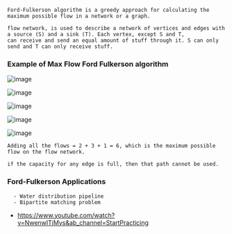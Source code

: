 ```
Ford-Fulkerson algorithm is a greedy approach for calculating the maximum possible flow in a network or a graph.

flow network, is used to describe a network of vertices and edges with a source (S) and a sink (T). Each vertex, except S and T,
can receive and send an equal amount of stuff through it. S can only send and T can only receive stuff.
```

### Example of Max Flow Ford Fulkerson algorithm


![image](https://user-images.githubusercontent.com/59710234/184473733-4a7f24d8-5cea-4704-b5b7-d0abd1fff96b.png)

![image](https://user-images.githubusercontent.com/59710234/184473758-48dd1aa1-c88b-43b8-bee7-dece45d9869f.png)

![image](https://user-images.githubusercontent.com/59710234/184473889-e1b909c2-ebe1-48aa-a84d-22abc4284d86.png)

![image](https://user-images.githubusercontent.com/59710234/184473981-8ed92ef2-ddf9-4b09-98b5-1450ede98a16.png)

![image](https://user-images.githubusercontent.com/59710234/184474008-11ea0902-c53f-4669-8baa-a5d227dc5adb.png)
```
Adding all the flows = 2 + 3 + 1 = 6, which is the maximum possible flow on the flow network.

if the capacity for any edge is full, then that path cannot be used.
```
### Ford-Fulkerson Applications

```
  - Water distribution pipeline
  - Bipartite matching problem
```

- https://www.youtube.com/watch?v=NwenwITjMys&ab_channel=StartPracticing
